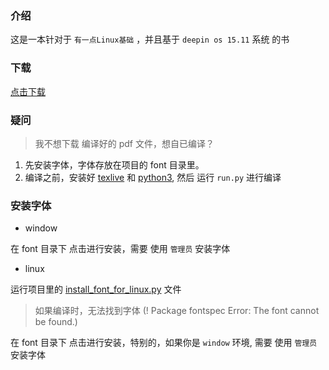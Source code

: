 ### 介绍
这是一本针对于 `有一点Linux基础` ，并且基于 `deepin os 15.11` 系统 的书

### 下载
[点击下载](https://raw.githubusercontent.com/JackLovel/use_deepin/master/main.pdf)

### 疑问

> 我不想下载 编译好的 pdf 文件，想自已编译？
1. 先安装字体，字体存放在项目的 font 目录里。
2. 编译之前，安装好 [texlive](https://mirrors.tuna.tsinghua.edu.cn/CTAN/systems/texlive/Images/) 和 [python3](https://www.python.org/downloads/),
然后 运行 `run.py` 进行编译


### 安装字体 

- window 

在 font 目录下 点击进行安装，需要 使用 `管理员` 安装字体

- linux 

运行项目里的 [install_font_for_linux.py](https://github.com/JackLovel/use_deepin/blob/master/install_font_for_linux.py) 文件  

> 如果编译时，无法找到字体 (! Package fontspec Error: The font  cannot be found.)

在 font 目录下 点击进行安装，特别的，如果你是 `window` 环境, 需要 使用 `管理员` 安装字体

